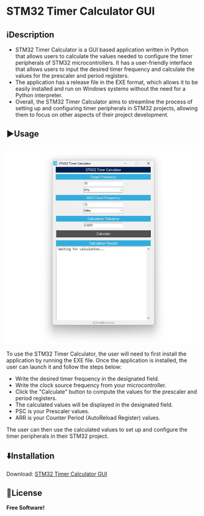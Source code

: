 # STM32 Timer Calculator GUI 

## ℹ️Description
- STM32 Timer Calculator is a GUI based application written in Python that allows users to calculate the values needed to configure the timer peripherals of STM32 microcontrollers. It has a user-friendly interface that allows users to input the desired timer frequency and calculate the values for the prescaler and period registers.
- The application has a release file in the EXE format, which allows it to be easily installed and run on Windows systems without the need for a Python interpreter.
- Overall, the STM32 Timer Calculator aims to streamline the process of setting up and configuring timer peripherals in STM32 projects, allowing them to focus on other aspects of their project development.
                    
## ▶️Usage 
<p align="center">
  <img src="https://github.com/orkunza/STM32_Timer_Calculator_GUI/blob/main/app.png" width="504" height="519">
</p>

To use the STM32 Timer Calculator, the user will need to first install the application by running the EXE file. Once the application is installed, the user can launch it and follow the steps below:

- Write the desired timer frequency in the designated field. 
- Write the clock source frequency from your microcontroller.
- Click the "Calculate" button to compute the values for the prescaler and period registers.
- The calculated values will be displayed in the designated field.
- PSC is your Prescaler values.
- ARR is your Counter Period (AutoReload Register) values.

The user can then use the calculated values to set up and configure the timer peripherals in their STM32 project.

## ⬇️Installation
Download: [STM32 Timer Calculator GUI](https://github.com/orkunza/STM32_Timer_Calculator_GUI/releases/tag/v0.1)


## 📜License

**Free Software!**
